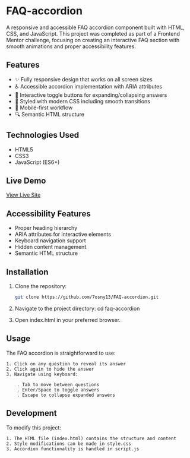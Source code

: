 # FAQ-accordion


A responsive and accessible FAQ accordion component built with HTML, CSS, and JavaScript. This project was completed as part of a Frontend Mentor challenge, focusing on creating an interactive FAQ section with smooth animations and proper accessibility features.

## Features

- ✨ Fully responsive design that works on all screen sizes
- ♿ Accessible accordion implementation with ARIA attributes
- 🎯 Interactive toggle buttons for expanding/collapsing answers
- 🎨 Styled with modern CSS including smooth transitions
- 📱 Mobile-first workflow
- 🔍 Semantic HTML structure

## Technologies Used

- HTML5
- CSS3
- JavaScript (ES6+)

## Live Demo

[View Live Site](#) <!-- Add your live site URL here -->


## Accessibility Features

- Proper heading hierarchy
- ARIA attributes for interactive elements
- Keyboard navigation support
- Hidden content management
- Semantic HTML structure

## Installation

1. Clone the repository:
    ```bash
    git clone https://github.com/7osny13/FAQ-accordion.git

2. Navigate to the project directory:
    cd faq-accordion

3. Open index.html in your preferred browser.

## Usage

The FAQ accordion is straightforward to use:

    1. Click on any question to reveal its answer
    2. Click again to hide the answer
    3. Navigate using keyboard:

        . Tab to move between questions
        . Enter/Space to toggle answers
        . Escape to collapse expanded answers



## Development
To modify this project:

    1. The HTML file (index.html) contains the structure and content
    2. Style modifications can be made in style.css
    3. Accordion functionality is handled in script.js